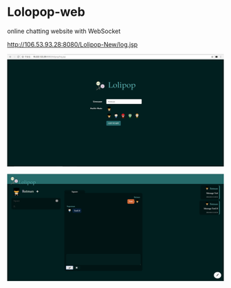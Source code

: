 # Lolopop-web
online chatting website with WebSocket

http://106.53.93.28:8080/Lolipop-New/log.jsp

![images](https://github.com/MingxinChen/Lolipop-web/blob/master/log.PNG)  

![images](https://github.com/MingxinChen/Lolipop-web/blob/master/main.PNG)

